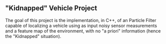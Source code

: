 ## "Kidnapped" Vehicle Project


The goal of this project is the implementation, in C++, of an Particle Filter capable of localizing a vehicle using as input noisy sensor measurements and a feature map of the environment, with no "a priori" information (hence the "Kidnapped" situation).  
